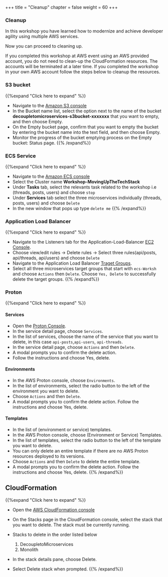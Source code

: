 +++
title = "Cleanup"
chapter = false
weight = 60
+++

### Cleanup

In this workshop you have learned how to modernize and achieve developer agility using multiple AWS services.

Now you can proceed to cleaning up.

If you completed this workshop at AWS event using an AWS provided account, you do not need to clean-up the CloudFormation resources. The accounts will be terminated at a later time. If you completed the workshop in your own AWS account follow the steps below to cleanup the resources.


### S3 bucket
{{%expand "Click here to expand" %}}

* Navigate to the [Amazon S3 console](https://console.aws.amazon.com/s3/home)
* In the Bucket name list, select the option next to the name of the bucket **decoupletomicroservices-s3bucket-xxxxxxx** that you want to empty, and then choose Empty.
* On the Empty bucket page, confirm that you want to empty the bucket by entering the bucket name into the text field, and then choose Empty.
* Monitor the progress of the bucket emptying process on the Empty bucket: Status page.
{{% /expand%}}

### ECS Service
{{%expand "Click here to expand" %}}
* Navigate to the [Amazon ECS console](https://console.aws.amazon.com/ecs/home?)
* Select the Cluster name **Workshop-MovingUpTheTechStack**
* Under **Tasks** tab, select the relevants task related to the workshop i.e (threads, posts, users) and choose `stop`
* Under **Services** tab select the three microservices individually (threads, posts, users) and choose `Delete`
* In the new window that pops up type `delete me`
{{% /expand%}}

### Application Load Balancer
{{%expand "Click here to expand" %}}
* Navigate to the Listeners tab for the Application-Load-Balancer [EC2 Console](https://console.aws.amazon.com/ec2/v2/home?#LoadBalancers:).
* Choose view/edit rules -> Delete rules -> Select three rules(api/posts, api/threads, api/users) and choose `Delete`
* Navigate to the Application Load Balancer [Traget Groups](https://console.aws.amazon.com/ec2/v2/home?#TargetGroups:).
* Select all three microservices target groups that start with `ecs-Worksh` and choose `Actions` then `Delete`. Choose `Yes, Delete` to successfully delete the target groups.
{{% /expand%}}

### Proton
{{%expand "Click here to expand" %}}
#### Services
* Open the [Proton Console](https://console.aws.amazon.com/proton/home?).
* In the service detail page, choose `Services`.
* In the list of services, choose the name of the service that you want to delete, in this case `api-posts`,`api-users`, `api-threads`.
* In the service detail page, choose `Actions` and then `Delete`.
* A modal prompts you to confirm the delete action.
* Follow the instructions and choose Yes, delete.

#### Environments
* In the AWS Proton console, choose `Environments`.
* In the list of environments, select the radio button to the left of the environment you want to delete.
* Choose `Actions` and then `Delete`.
* A modal prompts you to confirm the delete action. Follow the instructions and choose Yes, delete.

#### Templates
* In the list of (environment or service) templates.
* In the AWS Proton console, choose (Environment or Service) Templates.
* In the list of templates, select the radio button to the left of the template you want to delete.
* You can only delete an entire template if there are no AWS Proton resources deployed to its versions.
* Choose `Actions` and then `Delete` to delete the entire template.
* A modal prompts you to confirm the delete action. Follow the instructions and choose Yes, delete. 
{{% /expand%}}


## CloudFormation
{{%expand "Click here to expand" %}}
* Open the [AWS CloudFormation console](https://console.aws.amazon.com/cloudformation/home)

* On the Stacks page in the CloudFormation console, select the stack that you want to delete. The stack must be currently running.
* Stacks to delete in the order listed below
    1) DecoupletoMicroservices
    2) Monolith
* In the stack details pane, choose Delete.
* Select Delete stack when prompted.
{{% /expand%}}